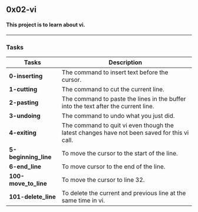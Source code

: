 ## 0x02-vi
#### This project is to learn about vi.
---------------
### Tasks
| Tasks | Description |
| ------- | ---------- |
|**0-inserting**| The command to insert text before the cursor.|
|**1-cutting**| The command to cut the current line.|
|**2-pasting**| The command to paste the lines in the buffer into the text after the current line.|
|**3-undoing**| The command to undo what you just did.|
|**4-exiting**| The command to quit vi even though the latest changes have not been saved for this vi call.|
|**5-beginning_line**| To move the cursor to the start of the line.|
|**6-end_line**| To move cursor to the end of the line.|
|**100-move_to_line**| To move the cursor to line 32.|
|**101-delete_line**| To delete the current and previous line at the same time in vi.|
